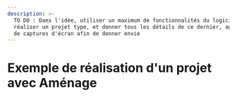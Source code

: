 ```yaml
---
description: >-
  TO DO : Dans l'idée, utiliser un maximum de fonctionnalités du logiciel pour
  réaliser un projet type, et donner tous les détails de ce dernier, agrémenté
  de captures d'écran afin de donner envie
---
```


# Exemple de réalisation d'un projet avec Aménage

